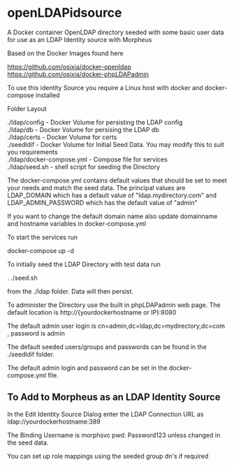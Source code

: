 openLDAPidsource
================

A Docker container OpenLDAP directory seeded with some basic user data for use as an LDAP Identity source with Morpheus

Based on the Docker Images found here

https://github.com/osixia/docker-openldap  
https://github.com/osixia/docker-phpLDAPadmin  

To use this identity Source you require a Linux host with docker and docker-compose installed

Folder Layout

./ldap/config              - Docker Volume for persisting the LDAP config  
./ldap/db                  - Docker Volume for persising the LDAP db  
./ldap/certs               - Docker Volume for certs  
./seedldif                 - Docker Volume for Initial Seed Data. You may modify this to suit you requirements  
./ldap/docker-compose.yml  - Compose file for services  
./ldap/seed.sh             - shell script for seeding the Directory  

The docker-compose.yml contains default values that should be set to meet your needs and match the seed data. The principal values are LDAP_DOMAIN which has a default value of "ldap.mydirectory.com" and LDAP_ADMIN_PASSWORD which has the default value of "admin"

If you want to change the default domain name also update domainname and hostname variables in docker-compose.yml

To start the services run

docker-compose up -d

To initially seed the LDAP Directory with test data run

. ./seed.sh

from the ./ldap folder. Data will then persist.

To administer the Directory use the built in phpLDAPadmin web page. The default location is http://{yourdockerhostname or IP}:8080

The default admin user login is cn=admin,dc=ldap,dc=mydirectory,dc=com , password is admin
  
The default seeded users/groups and passwords can be found in the ./seedldif folder.

The default admin login and password can be set in the docker-compose.yml file. 

To Add to Morpheus as an LDAP Identity Source
---------------------------------------------

In the Edit Identity Source Dialog enter the LDAP Connection URL as ldap://yourdockerhostname:389

The Binding Username is morphsvc pwd: Password123 unless changed in the seed data.

You can set up role mappings using the seeded group dn's if required
